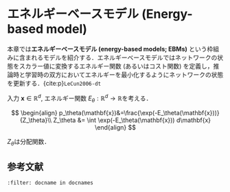 # エネルギーベースモデル (Energy-based model)
本章では**エネルギーベースモデル (energy-based models; EBMs)** という枠組みに含まれるモデルを紹介する．エネルギーベースモデルではネットワークの状態をスカラー値に変換するエネルギー関数 (あるいはコスト関数) を定義し，推論時と学習時の双方においてエネルギーを最小化するようにネットワークの状態を更新する．{cite:p}`LeCun2006-dt`

入力 $\mathbf{x}\in \mathbb{R}^d$, エネルギー関数 $E_\theta: \mathbb{R}^d\to \mathbb{R}$を考える．

$$
\begin{align}
p_\theta(\mathbf{x})&=\frac{\exp(-E_\theta(\mathbf{x}))}{Z_\theta}\\
Z_\theta &= \int \exp(-E_\theta(\mathbf{x})) d\mathbf{x}
\end{align}
$$

$Z_\theta$は分配関数．

## 参考文献
```{bibliography}
:filter: docname in docnames
```
